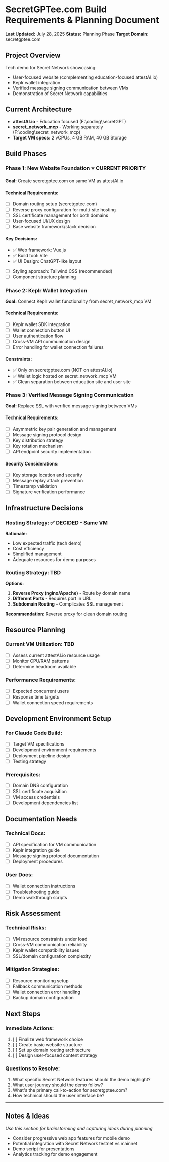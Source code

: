 # SecretGPTee.com Build Requirements & Planning Document

**Last Updated:** July 28, 2025
**Status:** Planning Phase
**Target Domain:** secretgptee.com

## Project Overview
Tech demo for Secret Network showcasing:
- User-focused website (complementing education-focused attestAI.io)
- Keplr wallet integration
- Verified message signing communication between VMs
- Demonstration of Secret Network capabilities

## Current Architecture
- **attestAI.io** - Education focused (F:\coding\secretGPT)
- **secret_network_mcp** - Working separately (F:\coding\secret_network_mcp)
- **Target VM specs:** 2 vCPUs, 4 GB RAM, 40 GB Storage

## Build Phases

### Phase 1: New Website Foundation ⭐ CURRENT PRIORITY
**Goal:** Create secretgptee.com on same VM as attestAI.io

#### Technical Requirements:
- [ ] Domain routing setup (secretgptee.com)
- [ ] Reverse proxy configuration for multi-site hosting
- [ ] SSL certificate management for both domains
- [ ] User-focused UI/UX design
- [ ] Base website framework/stack decision

#### Key Decisions: 
- ✅ Web framework: Vue.js
- ✅ Build tool: Vite 
- ✅ UI Design: ChatGPT-like layout
- [ ] Styling approach: Tailwind CSS (recommended)
- [ ] Component structure planning

### Phase 2: Keplr Wallet Integration
**Goal:** Connect Keplr wallet functionality from secret_network_mcp VM

#### Technical Requirements:
- [ ] Keplr wallet SDK integration
- [ ] Wallet connection button UI
- [ ] User authentication flow
- [ ] Cross-VM API communication design
- [ ] Error handling for wallet connection failures

#### Constraints:
- ✅ Only on secretgptee.com (NOT on attestAI.io)
- ✅ Wallet logic hosted on secret_network_mcp VM
- ✅ Clean separation between education site and user site

### Phase 3: Verified Message Signing Communication
**Goal:** Replace SSL with verified message signing between VMs

#### Technical Requirements:
- [ ] Asymmetric key pair generation and management
- [ ] Message signing protocol design
- [ ] Key distribution strategy
- [ ] Key rotation mechanism
- [ ] API endpoint security implementation

#### Security Considerations:
- [ ] Key storage location and security
- [ ] Message replay attack prevention
- [ ] Timestamp validation
- [ ] Signature verification performance

## Infrastructure Decisions

### Hosting Strategy: ✅ DECIDED - Same VM
**Rationale:** 
- Low expected traffic (tech demo)
- Cost efficiency
- Simplified management
- Adequate resources for demo purposes

### Routing Strategy: TBD
**Options:**
1. **Reverse Proxy (nginx/Apache)** - Route by domain name
2. **Different Ports** - Requires port in URL
3. **Subdomain Routing** - Complicates SSL management

**Recommendation:** Reverse proxy for clean domain routing

## Resource Planning

### Current VM Utilization: TBD
- [ ] Assess current attestAI.io resource usage
- [ ] Monitor CPU/RAM patterns
- [ ] Determine headroom available

### Performance Requirements:
- [ ] Expected concurrent users
- [ ] Response time targets
- [ ] Wallet connection speed requirements

## Development Environment Setup

### For Claude Code Build:
- [ ] Target VM specifications
- [ ] Development environment requirements
- [ ] Deployment pipeline design
- [ ] Testing strategy

### Prerequisites:
- [ ] Domain DNS configuration
- [ ] SSL certificate acquisition
- [ ] VM access credentials
- [ ] Development dependencies list

## Documentation Needs

### Technical Docs:
- [ ] API specification for VM communication
- [ ] Keplr integration guide
- [ ] Message signing protocol documentation
- [ ] Deployment procedures

### User Docs:
- [ ] Wallet connection instructions
- [ ] Troubleshooting guide
- [ ] Demo walkthrough scripts

## Risk Assessment

### Technical Risks:
- [ ] VM resource constraints under load
- [ ] Cross-VM communication reliability
- [ ] Keplr wallet compatibility issues
- [ ] SSL/domain configuration complexity

### Mitigation Strategies:
- [ ] Resource monitoring setup
- [ ] Fallback communication methods
- [ ] Wallet connection error handling
- [ ] Backup domain configuration

## Next Steps

### Immediate Actions:
1. [ ] Finalize web framework choice
2. [ ] Create basic website structure
3. [ ] Set up domain routing architecture
4. [ ] Design user-focused content strategy

### Questions to Resolve:
1. What specific Secret Network features should the demo highlight?
2. What user journey should the demo follow?
3. What's the primary call-to-action for secretgptee.com?
4. How technical should the user interface be?

---

## Notes & Ideas
*Use this section for brainstorming and capturing ideas during planning*

- Consider progressive web app features for mobile demo
- Potential integration with Secret Network testnet vs mainnet
- Demo script for presentations
- Analytics tracking for demo engagement
